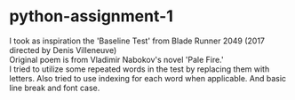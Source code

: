 # python-assignment-1
I took as inspiration the 'Baseline Test' from Blade Runner 2049 (2017 directed by Denis Villeneuve)
\
Original poem is from Vladimir Nabokov's novel 'Pale Fire.'
\
I tried to utilize some repeated words in the test by replacing them with letters. Also tried to use indexing for each word when applicable.
And basic line break and font case.
